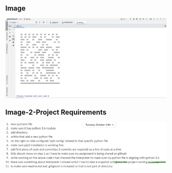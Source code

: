 ## Image

![datamatrixIimage](image/del1-image.PNG)

## Image-2-Project Requirements

![Requirements](image/project-req-pycharm-py3.6.PNG)
